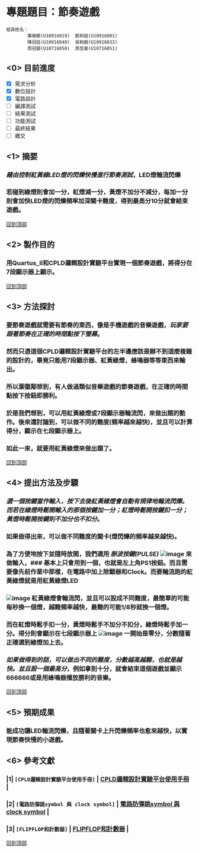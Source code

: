 專題題目：節奏遊戲
=====
```
組員姓名：
        葉徽鄅(U10916019)  劉莉庭(U10916001)
        陳冠廷(U10916040)  吳柏毅(U10916033)
        周冠穎(U10716050)  周哲豪(U10716051)
```
##  <0>  目前進度
- [x] 需求分析
- [x] 數位設計
- [x] 電路設計
- [ ] 編譯測試
- [ ] 結果測試
- [ ] 功能測試
- [ ] 最終結果
- [ ] 繳交
##  <1>  摘要
### ___藉由控制紅黃綠LED燈的閃爍快慢進行節奏測試___，LED燈輪流閃爍
### 若碰到綠燈則會加一分，紅燈減一分，黃燈不加分不減分，每加一分則會加快LED燈的閃爍頻率加深關卡難度，得到最高分10分就會結束遊戲。
[回到頂部](#readme)
##  <2>  製作目的
### 用Quartus_II和CPLD邏輯設計實驗平台實現一個節奏遊戲，將得分在7段顯示器上顯示。
[回到頂部](#readme)
##  <3>  方法探討
### 要節奏遊戲就需要有節奏的東西，像是手機遊戲的音樂遊戲，___玩家要跟著節奏在正確的時間點按下螢幕___。
### 然而只憑這個CPLD邏輯設計實驗平台的左半邊應該是辦不到這麼複雜的設計的，畢竟只能用7段顯示器、紅黃綠燈，蜂鳴器等等東西來輸出。
### 所以葉徽鄅想到，有人做過類似音樂遊戲的節奏遊戲，在正確的時間點按下按鈕即勝利。
### 於是我們想到，可以用紅黃綠燈或7段顯示器輪流閃，來做出題的動作。後來還討論到，可以做不同的難度(頻率越來越快)，並且可以計算得分，顯示在七段顯示器上。
### 如此一來，就要用紅黃綠燈來做出題了。
[回到頂部](#readme)
##  <4>  提出方法及步驟
### ___選一個按鍵當作輸入，按下去後紅黃綠燈會自動有規律地輪流閃爍。而若在綠燈時鬆開輸入的那個按鍵加一分；紅燈時鬆開按鍵扣一分；黃燈時鬆開按鍵則不加分也不扣分___。
### 如果做得出來，可以做不同難度的關卡(燈閃爍的頻率越來越快)。
### 為了方便地按下並隨時放開，我們選用 ___脈波按鍵(PULSE)___  ![image](https://github.com/sapt36/Final-project-of-DigitalCircuitExperiment/blob/main/png/%E5%9C%961.png) 來做輸入，### 基本上只會用到一個，也就是左上角PS1按鈕。而且需要像先前作業中那樣，在電路中加上除顫器和Clock。而要輪流跑的紅黃綠燈就是用紅黃綠燈LED
### ![image](https://github.com/sapt36/Final-project-of-DigitalCircuitExperiment/blob/main/png/%E5%9C%962.png) 紅黃綠燈會輪流閃，並且可以設成不同難度，最簡單的可能每秒換一個燈，越難頻率越快，最難的可能1/8秒就換一個燈。
### 而在紅燈時鬆手扣一分，黃燈時鬆手不加分不扣分，綠燈時鬆手加一分。得分則會顯示在七段顯示器上 ![image](https://github.com/sapt36/Final-project-of-DigitalCircuitExperiment/blob/main/png/%E5%9C%963.jpg) 一開始是零分，分數隨著正確選到綠燈加上去。
### ___如果做得到的話，可以做出不同的難度，分數越高越難，也就是越快。並且設一個最高分___，例如拿到十分，就會結束這個遊戲並顯示666666或是用蜂鳴器播放勝利的音樂。
[回到頂部](#readme)
### 
##  <5>  預期成果
### 能成功讓LED輪流閃爍，且隨著關卡上升閃爍頻率也愈來越快，以實現節奏快慢的小遊戲。
##  <6>  參考文獻
### |1|  `[CPLD邏輯設計實驗平台使用手冊]`  |  [CPLD邏輯設計實驗平台使用手冊](https://eeclass.utaipei.edu.tw/media/doc/86181)  |
### |2|  `[電路防彈跳symbol 與 clock symbol]`  |  [電路防彈跳symbol 與 clock symbol](https://eeclass.utaipei.edu.tw/media/doc/85906)  |
### |3|  `[FLIPFLOP和計數器]`  |  [FLIPFLOP和計數器](https://eeclass.utaipei.edu.tw/media/doc/88524)  |
[回到頂部](#readme)
